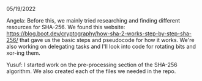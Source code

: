 05/19/2022

Angela: Before this, we mainly tried researching and finding different resources for SHA-256. We found this website: https://blog.boot.dev/cryptography/how-sha-2-works-step-by-step-sha-256/ that gave us the basic steps and pseudocode for how it works. We're also working on delegating tasks and I'll look into code for rotating bits and xor-ing them.

Yusuf: I started work on the pre-processing section of the SHA-256 algorithm. We also created each of the files we needed in the repo.
